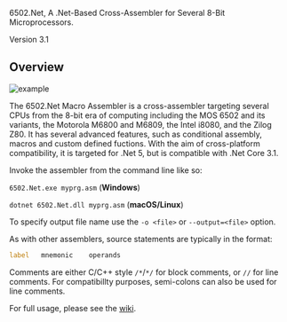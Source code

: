 ﻿6502.Net, A .Net-Based Cross-Assembler for Several 8-Bit Microprocessors.

Version 3.1

## Overview

![example](https://github.com/informedcitizenry/6502.Net/blob/master/Sixty502DotNet/docs/sample_code.png)

The 6502.Net Macro Assembler is a cross-assembler targeting several CPUs from the 8-bit era of computing including the MOS 6502 and its variants, the Motorola M6800 and M6809, the Intel i8080, and the Zilog Z80. It has several advanced features, such as conditional assembly, macros and custom defined fuctions. With the aim of cross-platform compatibility, it is targeted for .Net 5, but is compatible with .Net Core 3.1.

Invoke the assembler from the command line like so:

`6502.Net.exe myprg.asm` (**Windows**) 

`dotnet 6502.Net.dll myprg.asm` (**macOS/Linux**)

To specify output file name use the `-o <file>` or `--output=<file>` option.

As with other assemblers, source statements are typically in the format:

```asm
label   mnemonic    operands
```

Comments are either C/C++ style `/*`/`*/` for block comments, or `//` for line comments. For compatibillty purposes, semi-colons can also be used for line comments.

For full usage, please see the [wiki](https://github.com/informedcitizenry/6502.Net/wiki).
